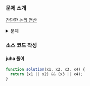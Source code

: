 ### 문제 소개

[간단한 논리 연산](https://school.programmers.co.kr/learn/courses/30/lessons/181917)

<details>
<summary>문제</summary>
<div markdown="1">

boolean 변수 x1, x2, x3, x4가 매개변수로 주어질 때,
다음의 식의 true/false를 return 하는 solution 함수를 작성해 주세요.
(x1 ∨ x2) ∧ (x3 ∨ x4)

</div>
</details>

### 소스 코드 작성

#### juha 풀이

```js
function solution(x1, x2, x3, x4) {
  return (x1 || x2) && (x3 || x4);
}
```

